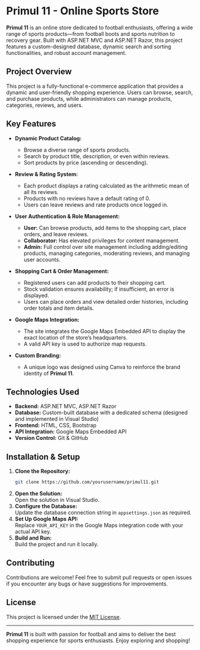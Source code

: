# Primul 11 - Online Sports Store

**Primul 11** is an online store dedicated to football enthusiasts, offering a wide range of sports products—from football boots and sports nutrition to recovery gear. Built with ASP.NET MVC and ASP.NET Razor, this project features a custom-designed database, dynamic search and sorting functionalities, and robust account management.

## Project Overview

This project is a fully-functional e-commerce application that provides a dynamic and user-friendly shopping experience. Users can browse, search, and purchase products, while administrators can manage products, categories, reviews, and users.

## Key Features

- **Dynamic Product Catalog:**
  - Browse a diverse range of sports products.
  - Search by product title, description, or even within reviews.
  - Sort products by price (ascending or descending).

- **Review & Rating System:**
  - Each product displays a rating calculated as the arithmetic mean of all its reviews.
  - Products with no reviews have a default rating of 0.
  - Users can leave reviews and rate products once logged in.

- **User Authentication & Role Management:**
  - **User:** Can browse products, add items to the shopping cart, place orders, and leave reviews.
  - **Collaborator:** Has elevated privileges for content management.
  - **Admin:** Full control over site management including adding/editing products, managing categories, moderating reviews, and managing user accounts.

- **Shopping Cart & Order Management:**
  - Registered users can add products to their shopping cart.
  - Stock validation ensures availability; if insufficient, an error is displayed.
  - Users can place orders and view detailed order histories, including order totals and item details.

- **Google Maps Integration:**
  - The site integrates the Google Maps Embedded API to display the exact location of the store’s headquarters.
  - A valid API key is used to authorize map requests.

- **Custom Branding:**
  - A unique logo was designed using Canva to reinforce the brand identity of **Primul 11**.

## Technologies Used

- **Backend:** ASP.NET MVC, ASP.NET Razor
- **Database:** Custom-built database with a dedicated schema (designed and implemented in Visual Studio)
- **Frontend:** HTML, CSS, Bootstrap
- **API Integration:** Google Maps Embedded API
- **Version Control:** Git & GitHub

## Installation & Setup

1. **Clone the Repository:**
    ```bash
    git clone https://github.com/yourusername/primul11.git
    ```
2. **Open the Solution:**  
   Open the solution in Visual Studio.
3. **Configure the Database:**  
   Update the database connection string in `appsettings.json` as required.
4. **Set Up Google Maps API:**  
   Replace `YOUR_API_KEY` in the Google Maps integration code with your actual API key.
5. **Build and Run:**  
   Build the project and run it locally.

## Contributing

Contributions are welcome! Feel free to submit pull requests or open issues if you encounter any bugs or have suggestions for improvements.

## License

This project is licensed under the [MIT License](LICENSE).

---

**Primul 11** is built with passion for football and aims to deliver the best shopping experience for sports enthusiasts. Enjoy exploring and shopping!
